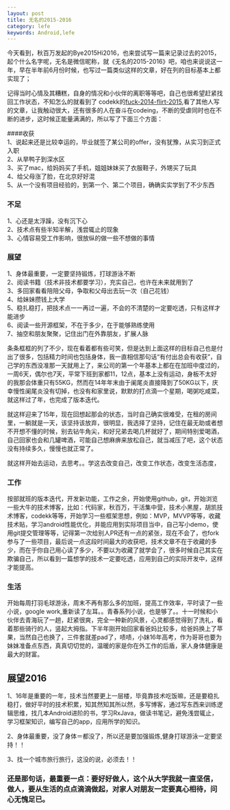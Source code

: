 ```yaml
---
layout: post
title: 无名的2015-2016
category: lefe
keywords: Android,lefe
---
```


今天看到，秋百万发起的Bye2015Hi2016，也来尝试写一篇来记录过去的2015，起个什么名字呢，无名是微信昵称，就《无名的2015-2016》吧，咱也来说说这一年，早在半年前6月份时候，也写过一篇类似这样的文章，好在列的目标基本上都实现了；

记得当时心情及其糟糕，自身的情况和小伙伴的离职等等吧，自己也很希望赶紧找回工作状态，不知怎么的就看到了 codekk的[fuck-2014-flirt-2015](https://github.com/aosp-exchange-group/fuck-2014-flirt-2015),看了其他人写的文章，让我触动很大，还有很多的人在奋斗在codeing，不断的受虐同时也在不断的进步，这时候正能量满满的，所以写了下面三个方面：
> 
####收获  
  1、说起来还是比较幸运的，毕业就签了某公司的offer，没有犹豫，从实习到正式入职<br/>
  2、从旱鸭子到深水区<br/>
  3、买了mac，给妈妈买了手机，姐姐妹妹买了衣服鞋子，外甥买了玩具<br/>
  4、给父母涨了脸，在北京好好混<br/>
  5、从一个没有项目经验的，到第一个、第二个项目，确确实实学到了不少东西<br/>
### 不足
  1、心还是太浮躁，没有沉下心<br/>
  2、技术点有些半知半解，浅尝辄止的现象<br/>
  3、心情容易受工作影响，很放纵的做一些不想做的事情<br/>
### 展望
  1、身体最重要，一定要坚持锻炼，打球游泳不断<br/>
  2、阅读书籍（技术非技术都要学习），充实自己，也许在未来就用到了<br/>
  3、多回家看看陪陪父母，争取和父母出去玩一次（自己花钱）<br/>
  4、给妹妹攒钱上大学<br/>
  5、稳扎稳打，把技术点一一再过一遍，不会的不清楚的一定要吃透，只有这样才能进步<br/>
  6、阅读一些开源框架，不在于多少，在于能够熟练使用<br/>
  7、抽空和朋友聚聚，记住出门在外靠朋友，扩展人脉<br/>

条条框框的列了不少，现在看着都有些可笑，但是达到上面这样的目标自己也是付出了很多，包括精力时间也包括身体，我一直相信那句话“有付出总会有收获”，自己学的东西没准那一天就用上了，来公司的第一个年基本上都在在加班中度过的，一周6天，偶尔也7天，平常下班到家都11，12点，基本上没有运动，身板不太好的我那会体重只有55KG，然而在14年年末由于阑尾炎直接降到了50KG以下，庆幸慢性阑尾炎没有切掉，也没有和家里说，默默的打点滴一个星期，喝粥吃咸菜，就这样过了年，也完成了版本迭代。

就这样迎来了15年，现在回想起那会的状态，当时自己确实很难受，在租的房间里，一躺就是一天，该坚持该放弃，很明显，我选择了坚持，记住在最无助或者想不开想不懂的时候，别去钻牛角尖，和好兄弟去喝几杯就好了，期间特别爱喝酒，自己回家也会和几罐啤酒，可能自己想麻痹来放松自己，就当减压了吧，这个状态没有持续多久，慢慢也就正常了。

就这样开始去运动，去思考。。学这去改变自己，改变工作状态，改变生活态度，

### 工作

按部就班的版本迭代，开发新功能，工作之余，开始使用github，git，开始浏览一些大牛的技术博客，比如：代码家，秋百万，干活集中营，技术小黑屋，胡凯技术博客，codekk等等，开始学习一些框架思想，例如：MVP，MVVP等等，收藏技术贴，学习android性能优化，并能应用到实际项目当中，自己写小demo，使用git提交管理等等，记得第一次给别人PR还有一点的紧张，现在不会了，也fork参与了一些项目，最后说一点这段时间最大的收获吧，技术文章不在于收藏的多少，而在于你自己用心读了多少，不要以为收藏了就学会了，很多时候自己其实在欺骗自己，所以看到一篇想学的技术一定要吃透，应用到自己的实际开发中，这样才能提高。

### 生活

开始每周打羽毛球游泳，周末不再有那么多的加班，提高工作效率，平时读了一些小说，google work,重新读了左耳。。青春系列小说，也是够了。。十一时候和小伙伴去青海玩了一趟，赶紧很爽，完全一种新的风景，心灵都感觉得到了洗礼，看着那些骑行的人，竖起大拇指。下半年刚开始回家看爸妈比较多，给爸妈换上了苹果，当然自己也换了，三件套就差pad了，啧啧，小妹16年高考，作为哥哥也要为妹妹准备点东西，真真切切觉的，温暖的家是你在外工作的后盾，家人身体健康是最大的财富。

## 展望2016

1、16年是重要的一年，技术当然要更上一层楼，毕竟靠技术吃饭嘛，还是要稳扎稳打，做好平时的技术积累，知其然知其所以然，多写博客，通过写东西来训练逻辑思维，找几本Android进阶的书，学习RxJava，做读书笔记，避免浅尝辄止，学习框架知识，编写自己的app，应用所学的知识。

2、身体最重要，没了身体＝都没了，所以还是要加强锻炼,健身打球游泳一定要坚持！！

3、找一个城市旅行旅行，这没的说，必须去！！

### 还是那句话，最重要一点：要好好做人，这个从大学我就一直坚信，做人，要从生活的点点滴滴做起，对家人对朋友一定要真心相待，问心无愧足已。





